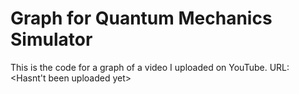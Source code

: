 # Graph for Quantum Mechanics Simulator

This is the code for a graph of a video I uploaded on YouTube. URL: <Hasnt't been uploaded yet>
